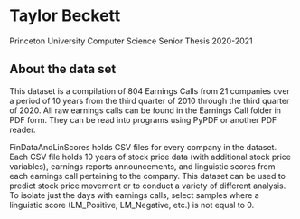 # Taylor Beckett
Princeton University 
Computer Science Senior Thesis 2020-2021




## About the data set

This dataset is a compilation of 804 Earnings Calls from 21 companies over a period of 10 years from the third quarter of 2010 through the third quarter of 2020. All raw earnings calls can be found in the Earnings Call folder in PDF form. They can be read into programs using PyPDF or another PDF reader.

FinDataAndLinScores holds CSV files for every company in the dataset. Each CSV file holds 10 years of stock price data (with additional stock price variables), earnings reports announcements, and linguistic scores from each earnings call pertaining to the company. This dataset can be used to predict stock price movement or to conduct a variety of different analysis. To isolate just the days with earnings calls, select samples where a linguistic score (LM_Positive, LM_Negative, etc.) is not equal to 0.
